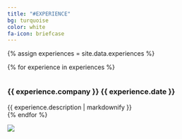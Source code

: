 ```yaml
---
title: "#EXPERIENCE"
bg: turquoise
color: white
fa-icon: briefcase
---
```


{% assign experiences = site.data.experiences %}

{% for experience in experiences %}
<div class="row">
  <div class="small column">
    <h3>
      {{ experience.company }}
      <span class="heading-font-size">{{ experience.date }}</span>
    </h3>
  </div>
  <div class="big column">
    {{ experience.description | markdownify }}

  </div>
</div>
{% endfor %}

<p class="center">
  <a href='http://vizualize.me/ridermansb?r=ridermansb' title='Riderman Sousa infographic CV on vizualize.me' target='_blank'><img src='http://vizualize.me/media/img/socialicons/viewmyviz.png'/></a>
</p>